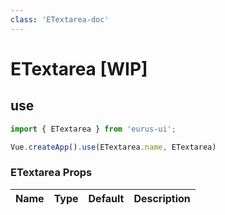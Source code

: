 ```yaml
---
class: 'ETextarea-doc'
---
```

# ETextarea [WIP]

## use

```javascript
import { ETextarea } from 'eurus-ui';

Vue.createApp().use(ETextarea.name, ETextarea)
```
<!--
::::card  ETextarea 类型

按钮的 type 分别为 default、tertiary、primary、info、success、warning 和 error。

:::code ETextareaDemo0
<<< ../src/packages/ ETextarea/demo/Demo0.vue
:::
::::
  -->
### ETextarea Props

| Name | Type | Default | Description |
| --- | --- | --- | --- |


